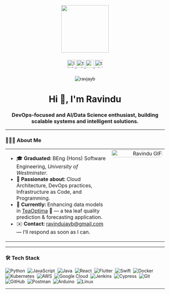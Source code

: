 <div align="center">
  <img height="150" src="https://media.giphy.com/media/M9gbBd9nbDrOTu1Mqx/giphy.gif"  />
</div>

###

<div align="center">
  <a href="https://www.linkedin.com/in/ravindu-j-bandara/" target="_blank">
    <img src="https://img.shields.io/static/v1?message=LinkedIn&logo=linkedin&label=&color=0077B5&logoColor=white&labelColor=&style=for-the-badge" height="25" alt="linkedin logo"  />
  </a>
  <a href="https://x.com/RedB97" target="_blank">
    <img src="https://img.shields.io/static/v1?message=Twitter&logo=x&label=&color=1DA1F2&logoColor=white&labelColor=&style=for-the-badge" height="25" alt="twitter logo"  />
  </a>
  <a href="mailto:ravindujayb@gmail.com" target="_blank">
    <img src="https://img.shields.io/static/v1?message=Gmail&logo=gmail&label=&color=FF0000&logoColor=white&labelColor=&style=for-the-badge" height="25" alt="gmail logo"  />
  </a>
  <a href="https://t.me/RavJayB" target="_blank">
    <img src="https://img.shields.io/static/v1?message=Telegram&logo=telegram&label=&color=2CA5E0&logoColor=white&labelColor=&style=for-the-badge" height="25" alt="telegram logo"  />
  </a>
</div>

###

<!-- <div align="center">
  <img src="https://visitor-badge.laobi.icu/badge?page_id=RavJayB&"  />
</div> -->
<p align="center">
  <img src="https://komarev.com/ghpvc/?username=ravjayb&label=Visitors&color=0e75b6&style=flat" alt="ravjayb" />
</p>

###

<h1 align="center">Hi 👋, I'm Ravindu</h1>
<h3 align="center"> DevOps-focused and AI/Data Science enthusiast, building scalable systems and intelligent solutions.</h3>


---

### 👨🏻‍💻 About Me

<!-- Two-column layout: left = text (HTML list), right = image -->
<table>
  <tr>
    <td valign="top" width="65%">
      <ul>
        <li>🎓 <strong>Graduated:</strong> BEng (Hons) Software Engineering, <em>University of Westminster</em>.</li>
        <li>🌱 <strong>Passionate about:</strong> Cloud Architecture, DevOps practices, Infrastructure as Code, and Programming.</li>
        <li>🔭 <strong>Currently:</strong> Enhancing data models in <a href="https://github.com/RavJayB/TeaOptima">TeaOptima</a> 🍃 — a tea leaf quality prediction &amp; forecasting application.</li>
        <li>✉️ <strong>Contact:</strong> <a href="mailto:ravindujayb@gmail.com">ravindujayb@gmail.com</a> — I’ll respond as soon as I can.</li>
      </ul>
    </td>
    <td valign="top" width="35%" align="right">
      <img src="https://media0.giphy.com/media/v1.Y2lkPTc5MGI3NjExbjlkc2V6NnBsc2IxODZ6aDJybThocDV6ZGZxeDl2c3prY3ByNGszbyZlcD12MV9pbnRlcm5hbF9naWZfYnlfaWQmY3Q9Zw/Y4ak9Ki2GZCbJxAnJD/giphy.gif"
           alt="Ravindu GIF"
           style="max-width:320px; width:100%; height:auto; border-radius:6px;" />
    </td>
  </tr>
</table>


---

### 🛠 Tech Stack

![Python](https://img.shields.io/badge/-Python-05122A?style=flat&logo=python)&nbsp;
![JavaScript](https://img.shields.io/badge/-JavaScript-05122A?style=flat&logo=javascript)&nbsp;
![Java](https://img.shields.io/badge/-Java-05122A?style=flat&logo=Java&logoColor=FFA518)&nbsp;
![React](https://img.shields.io/badge/-React-05122A?style=flat&logo=react)&nbsp;
![Flutter](https://img.shields.io/badge/-Flutter-05122A?style=flat&logo=Flutter)&nbsp;
![Swift](https://img.shields.io/badge/-Swift-05122A?style=flat&logo=Swift)&nbsp;
![Docker](https://img.shields.io/badge/-Docker-05122A?style=flat&logo=docker)&nbsp;
![Kubernetes](https://img.shields.io/badge/-Kubernetes-05122A?style=flat&logo=kubernetes)&nbsp;
![AWS](https://img.shields.io/badge/-AWS-05122A?style=flat&logo=amazon-aws)&nbsp;
![Google Cloud](https://img.shields.io/badge/-Google_Cloud-05122A?style=flat&logo=googlecloud)&nbsp;
![Jenkins](https://img.shields.io/badge/-Jenkins-05122A?style=flat&logo=jenkins)&nbsp;
![Cypress](https://img.shields.io/badge/-Cypress-05122A?style=flat&logo=Cypress)&nbsp;
![Git](https://img.shields.io/badge/-Git-05122A?style=flat&logo=git)&nbsp;
![GitHub](https://img.shields.io/badge/-GitHub-05122A?style=flat&logo=github)&nbsp;
![Postman](https://img.shields.io/badge/-Postman-05122A?style=flat&logo=Postman)&nbsp;
![Arduino](https://img.shields.io/badge/-Arduino-05122A?style=flat&logo=Arduino&logoColor=00979D)&nbsp;
![Linux](https://img.shields.io/badge/-Linux-05122A?style=flat&logo=Linux)&nbsp;

---

